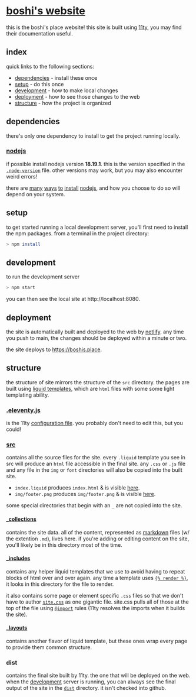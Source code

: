# [boshi's website](https://boshis.place)

this is the boshi's place website! this site is built using [11ty](https://www.11ty.dev/), you may find their documentation useful.

## index

quick links to the following sections:

- [dependencies](#dependencies) - install these once
- [setup](#setup) - do this once
- [development](#development) - how to make local changes
- [deployment](#deployment) - how to see those changes to the web
- [structure](#structure) - how the project is organized

## dependencies

there's only one dependency to install to get the project running locally.

### [nodejs](https://nodejs.org/)

if possible install nodejs version **18.19.1**. this is the version specified in the [`.node-version`](./.node-version) file. other versions may work, but you may also encounter weird errors!

there are [many](https://github.com/asdf-vm/asdf-nodejs) [ways](https://github.com/nvm-sh/nvm) [to](https://formulae.brew.sh/formula/node@18) [install](https://community.chocolatey.org/packages/nodejs-lts) [nodejs](https://nodejs.org/download/release/v18.19.1/), and how you choose to do so will depend on your system.

## setup

to get started running a local development server, you'll first need to install the npm packages. from a terminal in the project directory:

```sh
> npm install
```

## development

to run the development server

```sh
> npm start
```

you can then see the local site at http://localhost:8080.

## deployment

the site is automatically built and deployed to the web by [netlify](https://netlify.com). any time you push to main, the changes should be deployed within a minute or two.

the site deploys to https://boshis.place.

## structure

the structure of site mirrors the structure of the `src` directory. the pages are built using [liquid templates](https://liquidjs.com/), which are `html` files with some some light templating ability.

### [.eleventy.js](./.eleventy.js)

is the 11ty [configuration file](https://www.11ty.dev/docs/config/). you probably don't need to edit this, but you could!

### [src](./src)

contains all the source files for the site. every `.liquid` template you see in src will produce an `html` file accessible in the final site. any `.css` or `.js` file and any file in the `img` or `font` directories will also be copied into the built site.

- `index.liquid` produces `index.html` & is visible [here](http://localhost:8080).
- `img/footer.png` produces `img/footer.png` & is visible [here](http://localhost:8080/img/footer.png).

some special directories that begin with an `_` are not copied into the site.

#### [_collections](./src/_collections/)

contains the site data. all of the content, represented as [markdown](https://www.markdownguide.org/) files (w/ the extention `.md`), lives here. if you're adding or editing content on the site, you'll likely be in this directory most of the time.

#### [_includes](./src/_includes/)

contains any helper liquid templates that we use to avoid having to repeat blocks of html over and over again. any time a template uses [`{% render %}`](https://liquidjs.com/tags/render.html), it looks in this directory for the file to render.

it also contains some page or element specific `.css` files so that we don't have to author [`site.css`](./src/site.css) as one gigantic file. site.css pulls all of those at the top of the file using [`@import`](https://developer.mozilla.org/en-US/docs/Web/CSS/@import) rules (11ty resolves the imports when it builds the site).

#### [_layouts](./src/_layouts/)

contains another flavor of liquid template, but these ones wrap every page to provide them common structure.

### dist

contains the final site built by 11ty. the one that will be deployed on the web. when the [development](#development) server is running, you can always see the final output of the site in the [`dist`](#dist) directory. it isn't checked into github.
